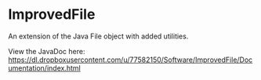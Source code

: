 ImprovedFile
============

An extension of the Java File object with added utilities.

View the JavaDoc here: https://dl.dropboxusercontent.com/u/77582150/Software/ImprovedFile/Documentation/index.html
